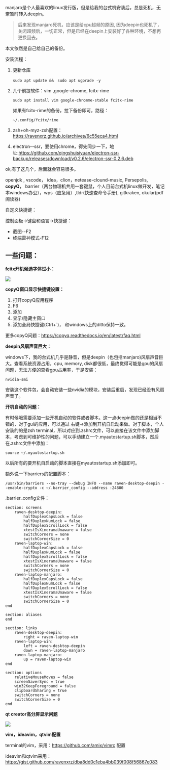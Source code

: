 

manjaro是个人最喜欢的linux发行版，但是给我的台式机安装后，总是死机，无奈暂时转入deepin。

> 后来发现manjaro死机，应该是给cpu超频的原因, 因为deepin也死机了，关闭超频后，一切正常，但是已经在deepin上安装好了各种环境，不想再更换回去。

本文依然是自己给自己的备份。

<!--more-->

安装流程：

1. 更新仓库

   ```shell
   sudo apt update &&　sudo apt ugprade -y
   ```

2. 几个前提软件：vim ,google-chrome, fcitx-rime

   ```shell
   sudo apt install vim google-chromme-stable fcitx-rime 
   ```

   如果有fcitx-rime的备份，拉下备份即可，路径：

   ```
   ~/.config/fcitx/rime
   ```

3. zsh+oh-myz-zsh配置：https://ravenxrz.github.io/archives/6c55eca4.html

4. electron--ssr，要使用chrome，得先同步一下，地址:https://github.com/qingshuisiyuan/electron-ssr-backup/releases/download/v0.2.6/electron-ssr-0.2.6.deb

ok,有了这几个，后面就会容易很多。

openjdk , vscode， idea，clion，netease-clound-music, Persepolis, **copyQ**， barrier（两台物理机共用一套键鼠，个人目前台式机linux做开发，笔记本windows办公），wps（应急用）,tldr(快速查命令手册), gitkraken, okular(pdf阅读器)

自定义快捷键：

控制面板->键盘和语言->快捷键：

- 截图--F2
- 终端雷神模式-F12

## **一些问题：**

**fcitx开机候选字体过小：**

![](https://cdn.jsdelivr.net/gh/ravenxrz/PicBed/img/5f15095614195aa594196163.jpg)

**copyQ窗口显示快捷键设置：**

1. 打开copyQ应用程序
2. F6
3. 添加
4. 显示/隐藏主窗口
5. 添加全局快捷键(Ctrl+`)， 和windows上的ditto保持一致。

更多copyQ问题：https://copyq.readthedocs.io/en/latest/faq.html

**deepin风扇声音巨大：**

windows下，我的台式机几乎是静音，但是deepin（也包括manjaro)风扇声音巨大。查看系统资源占用，cpu, memory, disk都很低，最终觉得可能是gpu的风扇问题，无法方便的查看gpu占用率，于是安装：

```shell
nvidia-smi
```

安装这个软件包，会自动安装一些nvidia的模块，安装后重启，发现已经没有风扇声音了。

**开机自动的问题：**

有时候哦需要添加一些开机自动的软件或者脚本。这一点deepin做的还是相当不错的，对于gui的应用，可以通过 右键->添加到开机自启动来做。对于脚本，个人安装的的是zsh terminal，所以对应到.zshrc文件，可以直接在该文件中添加脚本，考虑到可维护性的问题，可以手动建立一个.myautostartup.sh脚本，然后在.zshrc文件中添加：

```shell
source ~/.myautostartup.sh
```

以后所有的要开机自启动的脚本直接在myautostartup.sh添加即可。

额外说一下barriers的配置脚本：

```shell
/usr/bin/barriers --no-tray --debug INFO --name raven-desktop-deepin --enable-crypto -c ~/.barrier_config --address :24800 
```

.barrier_config文件：

```
section: screens
	raven-desktop-deepin:
		halfDuplexCapsLock = false
		halfDuplexNumLock = false
		halfDuplexScrollLock = false
		xtestIsXineramaUnaware = false
		switchCorners = none 
		switchCornerSize = 0
	raven-laptop-win:
		halfDuplexCapsLock = false
		halfDuplexNumLock = false
		halfDuplexScrollLock = false
		xtestIsXineramaUnaware = false
		switchCorners = none 
		switchCornerSize = 0
	raven-laptop-manjaro:
		halfDuplexCapsLock = false
		halfDuplexNumLock = false
		halfDuplexScrollLock = false
		xtestIsXineramaUnaware = false
		switchCorners = none 
		switchCornerSize = 0
end

section: aliases
end

section: links
	raven-desktop-deepin:
		right = raven-laptop-win
	raven-laptop-win:
		left = raven-desktop-deepin
		down = raven-laptop-manjaro
	raven-laptop-manjaro:
		up = raven-laptop-win
end

section: options
	relativeMouseMoves = false
	screenSaverSync = true
	win32KeepForeground = false
	clipboardSharing = true
	switchCorners = none 
	switchCornerSize = 0
end

```

**qt creator高分屏显示问题**

![](https://cdn.jsdelivr.net/gh/ravenxrz/PicBed/img/5f150c1114195aa5941a289e.jpg)

**vim，ideavim，qtvim配置**

terminal的vim，采用：https://github.com/amix/vimrc 配置

ideavim和qtvim采用：https://gist.github.com/ravenxrz/dba8dd0c1eba4bb039f008f56867e083
